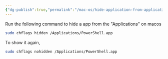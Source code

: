 ```yaml
---
{"dg-publish":true,"permalink":"/mac-os/hide-application-from-application-list-macos/","tags":["macos","public"],"noteIcon":"1","created":"2024-08-03T14:55:52.256+02:00","updated":"2024-04-29T16:15:17.000+02:00"}
---
```



Run the following command to hide a app from the "Applications" on macos
```bash
sudo chflags hidden /Applications/PowerShell.app
```

To show it again,
```bash
sudo chflags nohidden /Applications/PowerShell.app
```